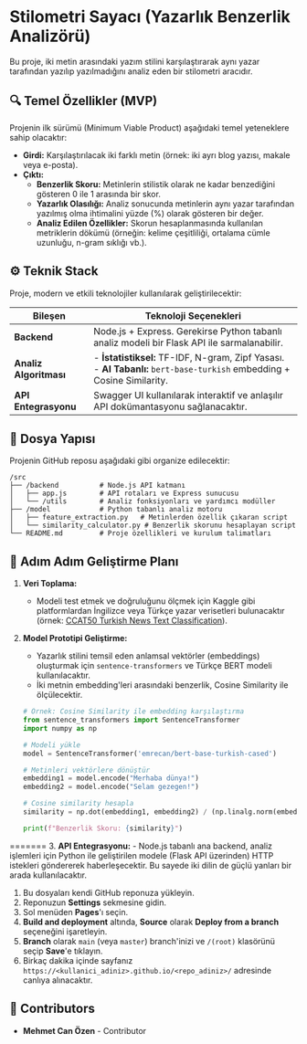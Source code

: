 # Stilometri Sayacı (Yazarlık Benzerlik Analizörü)

Bu proje, iki metin arasındaki yazım stilini karşılaştırarak aynı yazar tarafından yazılıp yazılmadığını analiz eden bir stilometri aracıdır.

## 🔍 Temel Özellikler (MVP)

Projenin ilk sürümü (Minimum Viable Product) aşağıdaki temel yeteneklere sahip olacaktır:

-   **Girdi:** Karşılaştırılacak iki farklı metin (örnek: iki ayrı blog yazısı, makale veya e-posta).
-   **Çıktı:**
    -   **Benzerlik Skoru:** Metinlerin stilistik olarak ne kadar benzediğini gösteren 0 ile 1 arasında bir skor.
    -   **Yazarlık Olasılığı:** Analiz sonucunda metinlerin aynı yazar tarafından yazılmış olma ihtimalini yüzde (%) olarak gösteren bir değer.
    -   **Analiz Edilen Özellikler:** Skorun hesaplanmasında kullanılan metriklerin dökümü (örneğin: kelime çeşitliliği, ortalama cümle uzunluğu, n-gram sıklığı vb.).

## ⚙️ Teknik Stack

Proje, modern ve etkili teknolojiler kullanılarak geliştirilecektir:

| Bileşen            | Teknoloji Seçenekleri                                                              |
| ------------------ | ---------------------------------------------------------------------------------- |
| **Backend**        | Node.js + Express. Gerekirse Python tabanlı analiz modeli bir Flask API ile sarmalanabilir. |
| **Analiz Algoritması** | - **İstatistiksel:** TF-IDF, N-gram, Zipf Yasası.<br>- **AI Tabanlı:** `bert-base-turkish` embedding + Cosine Similarity. |
| **API Entegrasyonu** | Swagger UI kullanılarak interaktif ve anlaşılır API dokümantasyonu sağlanacaktır. |

## 📂 Dosya Yapısı

Projenin GitHub reposu aşağıdaki gibi organize edilecektir:

```plaintext
/src
├── /backend          # Node.js API katmanı
│   ├── app.js        # API rotaları ve Express sunucusu
│   └── /utils        # Analiz fonksiyonları ve yardımcı modüller
├── /model            # Python tabanlı analiz motoru
│   ├── feature_extraction.py   # Metinlerden özellik çıkaran script
│   └── similarity_calculator.py # Benzerlik skorunu hesaplayan script
└── README.md         # Proje özellikleri ve kurulum talimatları
```

## 🚀 Adım Adım Geliştirme Planı

1.  **Veri Toplama:**
    -   Modeli test etmek ve doğruluğunu ölçmek için Kaggle gibi platformlardan İngilizce veya Türkçe yazar verisetleri bulunacaktır (örnek: [CCAT50 Turkish News Text Classification](https://www.kaggle.com/datasets/savasy/ccat50-turkish-news-text-classification)).

2.  **Model Prototipi Geliştirme:**
    -   Yazarlık stilini temsil eden anlamsal vektörler (embeddings) oluşturmak için `sentence-transformers` ve Türkçe BERT modeli kullanılacaktır.
    -   İki metnin embedding'leri arasındaki benzerlik, Cosine Similarity ile ölçülecektir.

    ```python
    # Örnek: Cosine Similarity ile embedding karşılaştırma
    from sentence_transformers import SentenceTransformer
    import numpy as np

    # Modeli yükle
    model = SentenceTransformer('emrecan/bert-base-turkish-cased')

    # Metinleri vektörlere dönüştür
    embedding1 = model.encode("Merhaba dünya!")
    embedding2 = model.encode("Selam gezegen!")

    # Cosine similarity hesapla
    similarity = np.dot(embedding1, embedding2) / (np.linalg.norm(embedding1) * np.linalg.norm(embedding2))

    print(f"Benzerlik Skoru: {similarity}")
    ```
=======
3.  **API Entegrasyonu:**
    -   Node.js tabanlı ana backend, analiz işlemleri için Python ile geliştirilen modele (Flask API üzerinden) HTTP istekleri göndererek haberleşecektir. Bu sayede iki dilin de güçlü yanları bir arada kullanılacaktır. 



1.  Bu dosyaları kendi GitHub reponuza yükleyin.
2.  Reponuzun **Settings** sekmesine gidin.
3.  Sol menüden **Pages**'ı seçin.
4.  **Build and deployment** altında, **Source** olarak **Deploy from a branch** seçeneğini işaretleyin.
5.  **Branch** olarak `main` (veya `master`) branch'inizi ve `/(root)` klasörünü seçip **Save**'e tıklayın.
6.  Birkaç dakika içinde sayfanız `https://<kullanici_adiniz>.github.io/<repo_adiniz>/` adresinde canlıya alınacaktır.

## 👥 Contributors

- **Mehmet Can Özen** - Contributor 
